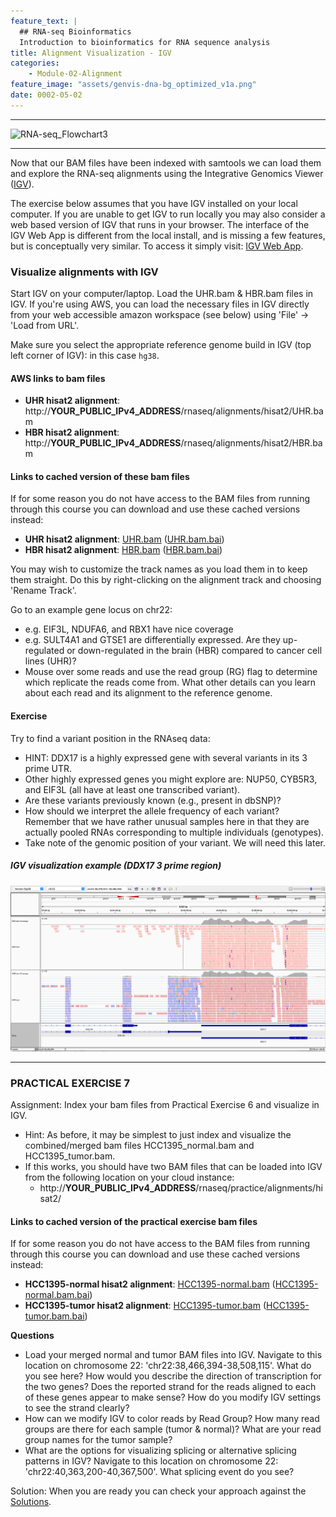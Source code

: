 ```yaml
---
feature_text: |
  ## RNA-seq Bioinformatics
  Introduction to bioinformatics for RNA sequence analysis
title: Alignment Visualization - IGV
categories:
    - Module-02-Alignment
feature_image: "assets/genvis-dna-bg_optimized_v1a.png"
date: 0002-05-02
---
```


***

![RNA-seq_Flowchart3](/assets/module_2/RNA-seq_Flowchart3.png)

***

Now that our BAM files have been indexed with samtools we can load them and explore the RNA-seq alignments using the Integrative Genomics Viewer ([IGV](https://igv.org/)).

The exercise below assumes that you have IGV installed on your local computer. If you are unable to get IGV to run locally you may also consider a web based version of IGV that runs in your browser. The interface of the IGV Web App is different from the local install, and is missing a few features, but is conceptually very similar. To access it simply visit: [IGV Web App](https://igv.org/app/).

### Visualize alignments with IGV
Start IGV on your computer/laptop. Load the UHR.bam & HBR.bam files in IGV. If you're using AWS, you can load the necessary files in IGV directly from your web accessible amazon workspace (see below) using 'File' -> 'Load from URL'.

Make sure you select the appropriate reference genome build in IGV (top left corner of IGV): in this case `hg38`.

#### AWS links to bam files

- **UHR hisat2 alignment**: http://**YOUR_PUBLIC_IPv4_ADDRESS**/rnaseq/alignments/hisat2/UHR.bam
- **HBR hisat2 alignment**: http://**YOUR_PUBLIC_IPv4_ADDRESS**/rnaseq/alignments/hisat2/HBR.bam

#### Links to cached version of these bam files
If for some reason you do not have access to the BAM files from running through this course you can download and use these cached versions instead:

- **UHR hisat2 alignment**: [UHR.bam](http://genomedata.org/rnaseq-tutorial/results/cshl2022/rnaseq/UHR.bam) ([UHR.bam.bai](http://genomedata.org/rnaseq-tutorial/results/cshl2022/rnaseq/UHR.bam.bai))
- **HBR hisat2 alignment**: [HBR.bam](http://genomedata.org/rnaseq-tutorial/results/cshl2022/rnaseq/HBR.bam) ([HBR.bam.bai](http://genomedata.org/rnaseq-tutorial/results/cshl2022/rnaseq/HBR.bam.bai))

You may wish to customize the track names as you load them in to keep them straight. Do this by right-clicking on the alignment track and choosing 'Rename Track'.

Go to an example gene locus on chr22:

* e.g. EIF3L, NDUFA6, and RBX1 have nice coverage
* e.g. SULT4A1 and GTSE1 are differentially expressed. Are they up-regulated or down-regulated in the brain (HBR) compared to cancer cell lines (UHR)?
* Mouse over some reads and use the read group (RG) flag to determine which replicate the reads come from. What other details can you learn about each read and its alignment to the reference genome.

#### Exercise
Try to find a variant position in the RNAseq data:

* HINT: DDX17 is a highly expressed gene with several variants in its 3 prime UTR.
* Other highly expressed genes you might explore are: NUP50, CYB5R3, and EIF3L (all have at least one transcribed variant).
* Are these variants previously known (e.g., present in dbSNP)?
* How should we interpret the allele frequency of each variant? Remember that we have rather unusual samples here in that they are actually pooled RNAs corresponding to multiple individuals (genotypes).
* Take note of the genomic position of your variant. We will need this later.

##### IGV visualization example (DDX17 3 prime region)

![IGV-DDX17](/assets/module_2/igv-ddx17.png)

***

### PRACTICAL EXERCISE 7
Assignment: Index your bam files from Practical Exercise 6 and visualize in IGV.

* Hint: As before, it may be simplest to just index and visualize the combined/merged bam files HCC1395_normal.bam and HCC1395_tumor.bam.
* If this works, you should have two BAM files that can be loaded into IGV from the following location on your cloud instance:
  * http://**YOUR_PUBLIC_IPv4_ADDRESS**/rnaseq/practice/alignments/hisat2/

#### Links to cached version of the practical exercise bam files
If for some reason you do not have access to the BAM files from running through this course you can download and use these cached versions instead:

- **HCC1395-normal hisat2 alignment**: [HCC1395-normal.bam](http://genomedata.org/rnaseq-tutorial/results/cshl2022/rnaseq/HCC1395_normal.bam) ([HCC1395-normal.bam.bai](http://genomedata.org/rnaseq-tutorial/results/cshl2022/rnaseq/HCC1395_normal.bam.bai))
- **HCC1395-tumor hisat2 alignment**: [HCC1395-tumor.bam](http://genomedata.org/rnaseq-tutorial/results/cshl2022/rnaseq/HCC1395_tumor.bam) ([HCC1395-tumor.bam.bai](http://genomedata.org/rnaseq-tutorial/results/cshl2022/rnaseq/HCC1395_tumor.bam.bai))


**Questions**

* Load your merged normal and tumor BAM files into IGV. Navigate to this location on chromosome 22: 'chr22:38,466,394-38,508,115'. What do you see here? How would you describe the direction of transcription for the two genes? Does the reported strand for the reads aligned to each of these genes appear to make sense? How do you modify IGV settings to see the strand clearly?
* How can we modify IGV to color reads by Read Group? How many read groups are there for each sample (tumor & normal)? What are your read group names for the tumor sample?
* What are the options for visualizing splicing or alternative splicing patterns in IGV? Navigate to this location on chromosome 22: 'chr22:40,363,200-40,367,500'. What splicing event do you see?

Solution: When you are ready you can check your approach against the [Solutions](/module-09-appendix/0009/05/01/Practical_Exercise_Solutions/#practical-exercise-7---visualize).
